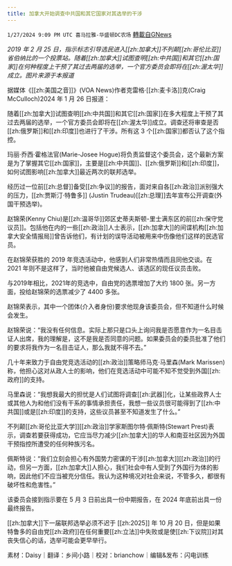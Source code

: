 ```yaml
---
title: 加拿大开始调查中共国和其它国家对其选举的干涉
---
```

`1/27/2024 9:09 PM UTC 喜马拉雅-华盛顿DC农场` [轉載自GNews](https://gnews.org/articles/2259058)

*2019 年 2 月 25 日，指示标志引导选民进入[[zh:加拿大]]不列颠[[zh:哥伦比亚]]省伯纳比的一个投票站。随着[[zh:加拿大]]试图查明[[zh:中共国]]和其它[[zh:国家]]在何种程度上干预了其过去两届的选举，一个官方委员会即将在[[zh:渥太华]]成立。图片来源于本报道*



据媒体《[[zh:美国之音]]》(VOA News)作者克雷格·[[zh:麦卡洛]]克(Craig McCulloch)2024 年 1 月 26 日报道：

随着[[zh:加拿大]]试图查明[[zh:中共国]]和其它[[zh:国家]]在多大程度上干预了其过去两届的选举，一个官方委员会即将在[[zh:渥太华]]成立。调查还将审查是否[[zh:俄罗斯]]和[[zh:印度]]也进行了干涉。所有这 3 个[[zh:国家]]都否认了这个指控。

玛丽·乔西·霍格法官(Marie-Josee Hogue)将负责监督这个委员会，这个最新方案是为了掌握其它[[zh:国家]]，主要是[[zh:中共国]]、[[zh:俄罗斯]]和[[zh:印度]]，如何试图影响[[zh:加拿大]]最近两次的联邦选举。

经历过一位前[[zh:总督]]备受[[zh:争议]]的报告，面对来自各[[zh:政治]]派别强大的压力，[[zh:贾斯汀·特鲁多]] (Justin Trudeau)[[zh:总理]]去年宣布公开调查(外国干预选举)。

赵锦荣(Kenny Chiu)是[[zh:温哥华]]郊区史蒂夫斯顿\-里士满东区的前[[zh:保守党议员]]。包括他在内的一些[[zh:政治]]人士表示，[[zh:加拿大]]的间谍机构[[zh:加拿大安全情报局]]曾告诉他们，有计划的误导活动被用来中伤像他们这样的民选官员。

在赵锦荣获胜的 2019 年竞选活动中，他感到人们非常热情而且同他交谈。在 2021 年则不是这样了，当时他被自由党候选人、该选区的现任议员击败。

与2019年相比，2021年的竞选中，自由党的选票增加了大约 1800 张。另一方面，投给赵锦荣的选票减少了 4400 多张。

赵锦荣表示，其中一个团体(介入者身份)要求他现身该委员会，但不知道什么时候会发生。

赵锦荣说：“我没有任何信息。实际上那只是口头上询问我是否愿意作为一名目击证人出席，我的理解是，这不是我是否同意的问题。如果委员会的委员批准了他们的要求将我作为一名目击证人，那么我就不得不去。”

几十年来致力于自由党竞选活动的[[zh:政治]]策略师马克·马里森(Mark Marissen)称，他担心这对从政人士的影响，他们在竞选活动中可能不知不觉受到外国[[zh:政府]]的支持。

马里森说：“我想我最大的担忧是人们试图将调查[[zh:武器]]化，让某些政界人士或其他人为和他们没有干系的事情承担责任，我想一些议员很可能得到了[[zh:中共国]]或是[[zh:印度]]的支持，这些议员甚至不知道发生了什么。”

不列颠[[zh:哥伦比亚大学]][[zh:政治]]学家斯图尔特·佩斯特(Stewart Prest)表示，调查若要获得成功，它应当尽力减少[[zh:加拿大]]的华人和南亚社区因为外国干预指控所遭受的任何种族污名。

佩斯特说：“我们立刻会担心有外国势力密谋的干涉[[zh:加拿大]][[zh:政治]]的行动，但另一方面，[[zh:加拿大]]人担心，我们社会中有人受到了外国行为体的影响，因此他们不应当被充分信任。我认为这种境况对社会来说，不管多久，都很有破坏性和危害性。”

该委员会接到指示要在 5 月 3 日前出具一份中期报告，在 2024 年底前出具一份最终报告。

[[zh:加拿大]]下一届联邦选举必须不迟于 [[zh:2025]] 年 10 月 20 日，但是如果特鲁多的自由党[[zh:政府]]在任何重要[[zh:立法]]中失败或是使[[zh:下议院]]对其丧失信心的话，选举可能会更早举行。



素材：Daisy｜翻译：乡间小路｜校对：brianchow｜编辑&发布：闪电训练
